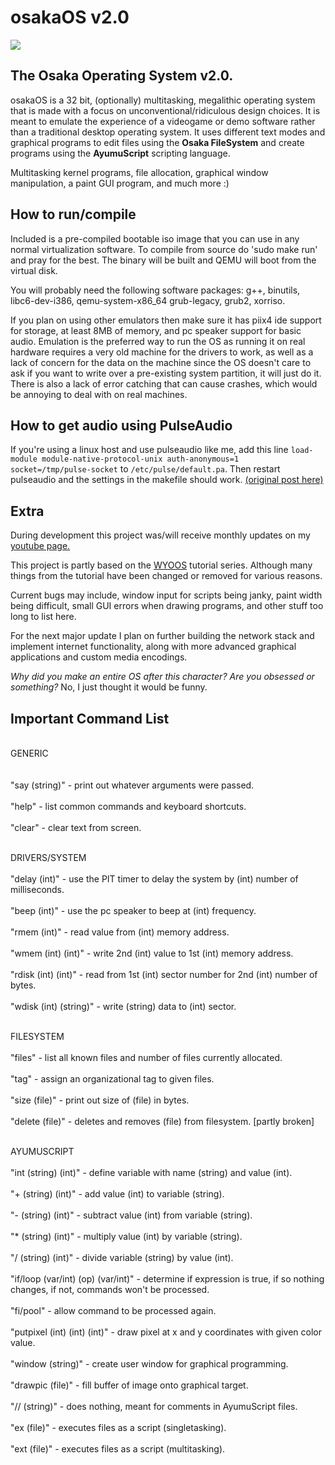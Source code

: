 # osakaOS v2.0
![](cube.gif)

<h2>The Osaka Operating System v2.0.</h2>

osakaOS is a 32 bit, (optionally) multitasking, megalithic operating system that is made with a focus on unconventional/ridiculous design choices. It is meant to emulate the experience of a videogame or demo software rather than a traditional desktop operating system. It uses different text modes and graphical programs to edit files using the <b>Osaka FileSystem</b> and create programs using the <b>AyumuScript</b> scripting language.

Multitasking kernel programs, file allocation, graphical window manipulation, a paint GUI program, and much more :)

<h2>How to run/compile</h2>

Included is a pre-compiled bootable iso image that you can use in any normal virtualization software.
To compile from source do 'sudo make run' and pray for the best. The binary will be built and QEMU will boot from the virtual disk.

You will probably need the following software packages: g++, binutils, libc6-dev-i386, qemu-system-x86_64 grub-legacy, grub2, xorriso.

If you plan on using other emulators then make sure it has piix4 ide support for storage, at least 8MB of memory, and pc speaker support for basic audio. Emulation is the preferred way to run the OS as running it on real hardware requires a very old machine for the drivers to work, as well as a lack of concern for the data on the machine since the OS doesn't care to ask if you want to write over a pre-existing system partition, it will just do it. There is also a lack of error catching that can cause crashes, which would be annoying to deal with on real machines.

<h2>How to get audio using PulseAudio</h2>

If you're using a linux host and use pulseaudio like me, add this line <code>load-module module-native-protocol-unix auth-anonymous=1 socket=/tmp/pulse-socket</code>
to <code>/etc/pulse/default.pa</code>. Then restart pulseaudio and the settings in the makefile should work. <a href="https://stackoverflow.com/questions/59988019/emulator-pulseaudio-access-denied">(original post here)</a>

<h2>Extra</h2>

During development this project was/will receive monthly updates on my <a href="https://www.youtube.com/@dpacarana">youtube page.</a>

This project is partly based on the <a href="https://github.com/AlgorithMan-de/wyoos">WYOOS</a> tutorial series. Although many things from the tutorial have been changed or removed for various reasons.

Current bugs may include, window input for scripts being janky, paint width being difficult, small GUI errors when drawing programs, and other stuff too long to list here. 

For the next major update I plan on further building the network stack and implement internet functionality, along with more advanced graphical applications and custom media encodings.

<i>Why did you make an entire OS after this character? Are you obsessed or something?</i>
No, I just thought it would be funny.


<h2>Important Command List</h2>

<br>GENERIC</br>  
<br>"say (string)"   - print out whatever arguments were passed.</br> 
<br>"help"           - list common commands and keyboard shortcuts.</br>
<br>"clear"          - clear text from screen.</br>

<br>DRIVERS/SYSTEM</br>
<br>"delay (int)"          - use the PIT timer to delay the system by (int) number of milliseconds.</br>
<br>"beep (int)"           - use the pc speaker to beep at (int) frequency.</br>
<br>"rmem (int)"           - read value from (int) memory address.</br>
<br>"wmem (int) (int)"     - write 2nd (int) value to 1st (int) memory address.</br>
<br>"rdisk (int) (int)"    - read from 1st (int) sector number for 2nd (int) number of bytes.</br>
<br>"wdisk (int) (string)" - write (string) data to (int) sector.</br>

<br>FILESYSTEM</br>
<br>"files"         - list all known files and number of files currently allocated.</br>
<br>"tag"           - assign an organizational tag to given files.</br>
<br>"size (file)"   - print out size of (file) in bytes.</br>
<br>"delete (file)" - deletes and removes (file) from filesystem. [partly broken]</br>

<br>AYUMUSCRIPT</br>
<br>"int (string) (int)"               - define variable with name (string) and value (int).</br>
<br>"+ (string) (int)"                 - add value (int) to variable (string).</br>
<br>"- (string) (int)"                 - subtract value (int) from variable (string).</br>
<br>"* (string) (int)"                 - multiply value (int) by variable (string).</br>
<br>"/ (string) (int)"                 - divide variable (string) by value (int).</br>
<br>"if/loop (var/int) (op) (var/int)" - determine if expression is true, if so nothing changes, if not, commands won't be processed.</br>
<br>"fi/pool"                          - allow command to be processed again.</br>
<br>"putpixel (int) (int) (int)"       - draw pixel at x and y coordinates with given color value.</br>
<br>"window (string)"                  - create user window for graphical programming.</br>
<br>"drawpic (file)"                   - fill buffer of image onto graphical target.</br>
<br>"// (string)"                      - does nothing, meant for comments in AyumuScript files.</br>
<br>"ex (file)"                        - executes files as a script (singletasking).</br>
<br>"ext (file)"                       - executes files as a script (multitasking).</br>


